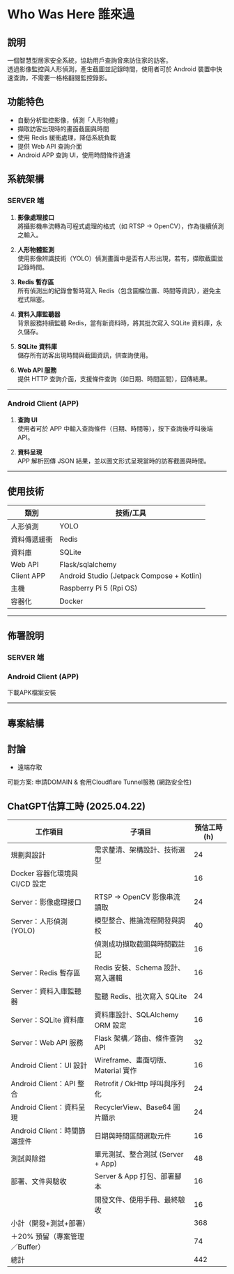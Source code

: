 # Who Was Here 誰來過

## 說明

一個智慧型居家安全系統，協助用戶查詢曾來訪住家的訪客。  
透過影像監控與人形偵測，產生截圖並記錄時間，使用者可於 Android 裝置中快速查詢，不需要一格格翻閱監控錄影。

## 功能特色

- 自動分析監控影像，偵測「人形物體」
- 擷取訪客出現時的畫面截圖與時間
- 使用 Redis 緩衝處理，降低系統負載
- 提供 Web API 查詢介面
- Android APP 查詢 UI，使用時間條件過濾

## 系統架構

### SERVER 端

1. **影像處理接口**  
   將攝影機串流轉為可程式處理的格式（如 RTSP → OpenCV），作為後續偵測之輸入。

2. **人形物體監測**  
   使用影像辨識技術（YOLO）偵測畫面中是否有人形出現，若有，擷取截圖並記錄時間。

3. **Redis 暫存區**  
   所有偵測出的紀錄會暫時寫入 Redis（包含圖檔位置、時間等資訊），避免主程式阻塞。

4. **資料入庫監聽器**  
   背景服務持續監聽 Redis，當有新資料時，將其批次寫入 SQLite 資料庫，永久儲存。

5. **SQLite 資料庫**  
   儲存所有訪客出現時間與截圖資訊，供查詢使用。

6. **Web API 服務**  
   提供 HTTP 查詢介面，支援條件查詢（如日期、時間區間），回傳結果。

---

### Android Client (APP)

1. **查詢 UI**  
   使用者可於 APP 中輸入查詢條件（日期、時間等），按下查詢後呼叫後端 API。

2. **資料呈現**  
   APP 解析回傳 JSON 結果，並以圖文形式呈現當時的訪客截圖與時間。

---

## 使用技術

| 類別         | 技術/工具                |
| ------------ | ------------------------ |
| 人形偵測     | YOLO                     |
| 資料傳遞緩衝 | Redis                    |
| 資料庫       | SQLite                   |
| Web API      | Flask/sqlalchemy         |
| Client APP   | Android Studio (Jetpack Compose + Kotlin) |
| 主機         | Raspberry Pi 5 (Rpi OS)  |
| 容器化       | Docker                   |

---

## 佈署說明

### SERVER 端


### Android Client (APP)

下載APK檔案安裝

---

## 專案結構



## 討論

- 遠端存取

可能方案: 申請DOMAIN & 套用Cloudflare Tunnel服務 (網路安全性)

## ChatGPT估算工時 (2025.04.22)

| 工作項目                       | 子項目                             | 預估工時 (h) |
| ------------------------------ | ---------------------------------- | ------------ |
| 規劃與設計                     | 需求釐清、架構設計、技術選型       | 24           |
| Docker 容器化環境與 CI/CD 設定 |                                    | 16           |
| Server：影像處理接口           | RTSP → OpenCV 影像串流讀取         | 24           |
| Server：人形偵測 (YOLO)        | 模型整合、推論流程開發與調校       | 40           |
|                                | 偵測成功擷取截圖與時間戳註記       | 16           |
| Server：Redis 暫存區           | Redis 安裝、Schema 設計、寫入邏輯  | 16           |
| Server：資料入庫監聽器         | 監聽 Redis、批次寫入 SQLite        | 24           |
| Server：SQLite 資料庫          | 資料庫設計、SQLAlchemy ORM 設定    | 16           |
| Server：Web API 服務           | Flask 架構／路由、條件查詢 API     | 32           |
| Android Client：UI 設計        | Wireframe、畫面切版、Material 實作 | 16           |
| Android Client：API 整合       | Retrofit / OkHttp 呼叫與序列化     | 24           |
| Android Client：資料呈現       | RecyclerView、Base64 圖片顯示      | 24           |
| Android Client：時間篩選控件   | 日期與時間區間選取元件             | 16           |
| 測試與除錯                     | 單元測試、整合測試 (Server + App)  | 48           |
| 部署、文件與驗收               | Server & App 打包、部署腳本        | 16           |
|                                | 開發文件、使用手冊、最終驗收       | 16           |
| 小計（開發+測試+部署）         |                                    | 368          |
| ＋20% 預留（專案管理／Buffer） |                                    | 74           |
| 總計                           |                                    | 442          |
